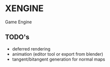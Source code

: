 # XENGINE
Game Engine

## TODO's
- deferred rendering
- animation (editor tool or export from blender)
- tangent/bitangent generation for normal maps

